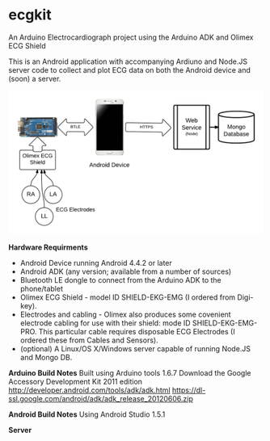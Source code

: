 # ecgkit
An Arduino Electrocardiograph project using the Arduino ADK and Olimex ECG Shield

This is an Android application with accompanying Ardiuno and Node.JS server code to collect and plot ECG data on both the Android device and (soon) a server.

![Alt text](ecgkit-architecture.png "ecgkit architecture")

**Hardware Requirments**
- Android Device running Android 4.4.2 or later
- Android ADK (any version; available from a number of sources)
- Bluetooth LE dongle to connect from the Arduino ADK to the phone/tablet
- Olimex ECG Shield - model ID SHIELD-EKG-EMG (I ordered from Digi-key).
- Electrodes and cabling - Olimex also produces some covenient electrode cabling for use with their shield: mode ID SHIELD-EKG-EMG-PRO. This particular cable requires disposable ECG Electrodes (I ordered these from Cables and Sensors).
- (optional) A Linux/OS X/Windows server capable of running Node.JS and Mongo DB.


**Arduino Build Notes**
Built using Arduino tools 1.6.7
Download the Google Accessory Development Kit 2011 edition
http://developer.android.com/tools/adk/adk.html
https://dl-ssl.google.com/android/adk/adk_release_20120606.zip


**Android Build Notes**
Using Android Studio 1.5.1

**Server**